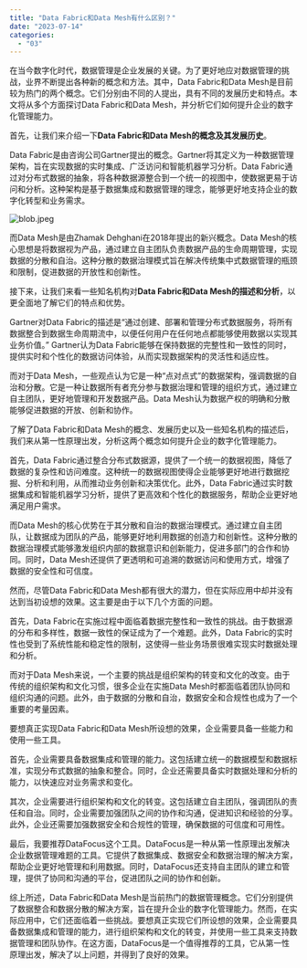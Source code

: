 ```yaml
---
title: "Data Fabric和Data Mesh有什么区别？"
date: "2023-07-14"
categories: 
  - "03"
---
```


在当今数字化时代，数据管理是企业发展的关键。为了更好地应对数据管理的挑战，业界不断提出各种新的概念和方法。其中，Data Fabric和Data Mesh是目前较为热门的两个概念。它们分别由不同的人提出，具有不同的发展历史和特点。本文将从多个方面探讨Data Fabric和Data Mesh，并分析它们如何提升企业的数字化管理能力。

首先，让我们来介绍一下**Data Fabric和Data Mesh的概念及其发展历史**。

Data Fabric是由咨询公司Gartner提出的概念。Gartner将其定义为一种数据管理架构，旨在实现数据的实时集成、广泛访问和智能机器学习分析。Data Fabric通过对分布式数据的抽象，将各种数据源整合到一个统一的视图中，使数据更易于访问和分析。这种架构是基于数据集成和数据管理的理念，能够更好地支持企业的数字化转型和业务需求。

![blob.jpeg](images/1664243846-blob-jpeg.jpeg)

而Data Mesh是由Zhamak Dehghani在2018年提出的新兴概念。Data Mesh的核心思想是将数据视为产品，通过建立自主团队负责数据产品的生命周期管理，实现数据的分散和自治。这种分散的数据治理模式旨在解决传统集中式数据管理的瓶颈和限制，促进数据的开放性和创新性。

接下来，让我们来看一些知名机构对**Data Fabric和Data Mesh的描述和分析**，以更全面地了解它们的特点和优势。

Gartner对Data Fabric的描述是“通过创建、部署和管理分布式数据服务，将所有数据整合到数据生命周期流中，以便任何用户在任何地点都能够使用数据以实现其业务价值。” Gartner认为Data Fabric能够在保持数据的完整性和一致性的同时，提供实时和个性化的数据访问体验，从而实现数据架构的灵活性和适应性。

而对于Data Mesh，一些观点认为它是一种“点对点式”的数据架构，强调数据的自治和分散。它是一种让数据所有者充分参与数据治理和管理的组织方式，通过建立自主团队，更好地管理和开发数据产品。Data Mesh认为数据产权的明确和分散能够促进数据的开放、创新和协作。

了解了Data Fabric和Data Mesh的概念、发展历史以及一些知名机构的描述后，我们来从第一性原理出发，分析这两个概念如何提升企业的数字化管理能力。

首先，Data Fabric通过整合分布式数据源，提供了一个统一的数据视图，降低了数据的复杂性和访问难度。这种统一的数据视图使得企业能够更好地进行数据挖掘、分析和利用，从而推动业务创新和决策优化。此外，Data Fabric通过实时数据集成和智能机器学习分析，提供了更高效和个性化的数据服务，帮助企业更好地满足用户需求。

而Data Mesh的核心优势在于其分散和自治的数据治理模式。通过建立自主团队，让数据成为团队的产品，能够更好地利用数据的创造力和创新性。这种分散的数据治理模式能够激发组织内部的数据意识和创新能力，促进多部门的合作和协同。同时，Data Mesh还提供了更透明和可追溯的数据访问和使用方式，增强了数据的安全性和可信度。

然而，尽管Data Fabric和Data Mesh都有很大的潜力，但在实际应用中却并没有达到当初设想的效果。这主要是由于以下几个方面的问题。

首先，Data Fabric在实施过程中面临着数据完整性和一致性的挑战。由于数据源的分布和多样性，数据一致性的保证成为了一个难题。此外，Data Fabric的实时性也受到了系统性能和稳定性的限制，这使得一些业务场景很难实现实时数据处理和分析。

而对于Data Mesh来说，一个主要的挑战是组织架构的转变和文化的改变。由于传统的组织架构和文化习惯，很多企业在实施Data Mesh时都面临着团队协同和组织沟通的问题。此外，由于数据的分散和自治，数据安全和合规性也成为了一个重要的考量因素。

要想真正实现Data Fabric和Data Mesh所设想的效果，企业需要具备一些能力和使用一些工具。

首先，企业需要具备数据集成和管理的能力。这包括建立统一的数据模型和数据标准，实现分布式数据的抽象和整合。同时，企业还需要具备实时数据处理和分析的能力，以快速应对业务需求和变化。

其次，企业需要进行组织架构和文化的转变。这包括建立自主团队，强调团队的责任和自治。同时，企业需要加强团队之间的协作和沟通，促进知识和经验的分享。此外，企业还需要加强数据安全和合规性的管理，确保数据的可信度和可用性。

最后，我要推荐DataFocus这个工具。DataFocus是一种从第一性原理出发解决企业数据管理难题的工具。它提供了数据集成、数据安全和数据治理的解决方案，帮助企业更好地管理和利用数据。同时，DataFocus还支持自主团队的建立和管理，提供了协同和沟通的平台，促进团队之间的协作和创新。

综上所述，Data Fabric和Data Mesh是当前热门的数据管理概念。它们分别提供了数据整合和数据分散的解决方案，旨在提升企业的数字化管理能力。然而，在实际应用中，它们还面临着一些挑战。要想真正实现它们所设想的效果，企业需要具备数据集成和管理的能力，进行组织架构和文化的转变，并使用一些工具来支持数据管理和团队协作。在这方面，DataFocus是一个值得推荐的工具，它从第一性原理出发，解决了以上问题，并得到了良好的效果。
